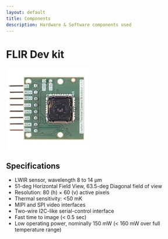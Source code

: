 ```yaml
---
layout: default
title: Components
description: Hardware & Software components used
---
```

# FLIR Dev kit

![FLIR](flir.jpg)

## Specifications

* LWIR sensor, wavelength 8 to 14 μm
* 51-deg Horizontal Field View, 63.5-deg Diagonal field of view
* Resolution: 80 (h) × 60 (v) active pixels
* Thermal sensitivity: <50 mK
* MIPI and SPI video interfaces
* Two-wire I2C-like serial-control interface
* Fast time to image (< 0.5 sec)
* Low operating power, nominally 150 mW (< 160 mW over full temperature range)
